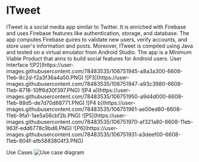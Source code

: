 <h1> ITweet </h1>
<p1>
ITweet is a social media app similar to Twitter. It is enriched with Firebase and uses Firebase features like authentication, storage, and database. 
The app computes Firebase quires to validate new users, verify accounts, and store user's information and posts. 
Moreover, ITweet is compiled using Java and tested on a virtual emulator from Android Studio. 
The app is a Minimum Viable Product that aims to build social features for Android users.
  
</p1>
User Interface
![P2](https://user-images.githubusercontent.com/78483535/106751945-a8a3a300-6608-11eb-8c2d-f2a3f36a4a50.PNG)
![P3](https://user-images.githubusercontent.com/78483535/106751947-a93c3980-6608-11eb-8718-10ff6d30f397.PNG)
![P4 a](https://user-images.githubusercontent.com/78483535/106751950-a9d4d000-6608-11eb-88d5-de7d70d88771.PNG)
![P4 b](https://user-images.githubusercontent.com/78483535/106751961-ae00ed80-6608-11eb-9fa1-1ae5a56cbf2b.PNG)
![P5](https://user-images.githubusercontent.com/78483535/106751970-af321a80-6608-11eb-963f-edd6778c9bd6.PNG)
![P6](https://user-images.githubusercontent.com/78483535/106751931-a3deef00-6608-11eb-804f-afb5883804f3.PNG)

Use Cases
![Use case diagram](https://user-images.githubusercontent.com/78483535/106754233-7c3d5600-660b-11eb-94d1-d0646df0adbf.png)
